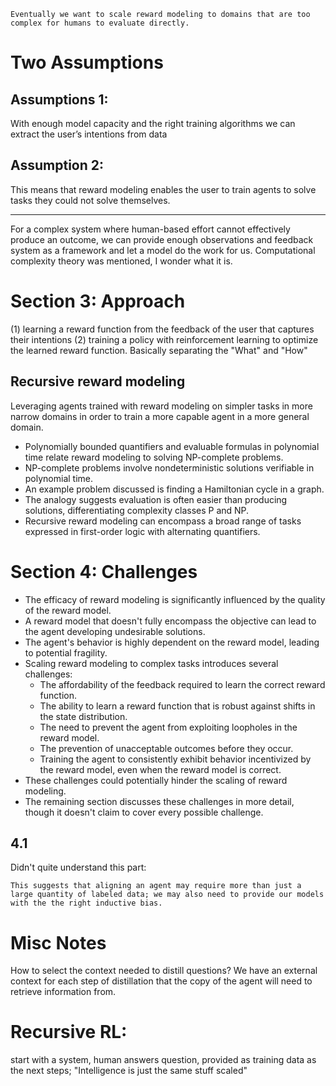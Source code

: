 ```
Eventually we want to scale reward modeling to domains that are too complex for humans to evaluate directly.
```
# Two Assumptions
## Assumptions 1:
With enough model capacity and the right training algorithms we can extract the user’s intentions from data
## Assumption 2:
This means that reward modeling enables the user to train agents to solve tasks they could not solve themselves. 

---

For a complex system where human-based effort cannot effectively produce an outcome, we can provide enough observations and feedback system as a framework and let a model do the work for us.
Computational complexity theory was mentioned, I wonder what it is.
#  Section 3: Approach
(1) learning a reward function from the feedback of the user that captures their intentions
(2) training a policy with reinforcement learning to optimize the learned reward function.
Basically separating the "What" and "How"
## Recursive reward modeling
Leveraging agents trained with reward modeling on simpler tasks in more narrow domains in order to train a more capable agent in a more general domain.
-   Polynomially bounded quantifiers and evaluable formulas in polynomial time relate reward modeling to solving NP-complete problems.
-   NP-complete problems involve nondeterministic solutions verifiable in polynomial time.
-   An example problem discussed is finding a Hamiltonian cycle in a graph.
-   The analogy suggests evaluation is often easier than producing solutions, differentiating complexity classes P and NP.
-   Recursive reward modeling can encompass a broad range of tasks expressed in first-order logic with alternating quantifiers.
# Section 4: Challenges

- The efficacy of reward modeling is significantly influenced by the quality of the reward model.
- A reward model that doesn't fully encompass the objective can lead to the agent developing undesirable solutions.
- The agent's behavior is highly dependent on the reward model, leading to potential fragility.
- Scaling reward modeling to complex tasks introduces several challenges:
	- The affordability of the feedback required to learn the correct reward function.
	- The ability to learn a reward function that is robust against shifts in the state distribution.
	- The need to prevent the agent from exploiting loopholes in the reward model.
	- The prevention of unacceptable outcomes before they occur.
	- Training the agent to consistently exhibit behavior incentivized by the reward model, even when the reward model is correct.
- These challenges could potentially hinder the scaling of reward modeling.
- The remaining section discusses these challenges in more detail, though it doesn't claim to cover every possible challenge.
## 4.1
Didn't quite understand this part:
```
This suggests that aligning an agent may require more than just a large quantity of labeled data; we may also need to provide our models with the the right inductive bias.
```

# Misc Notes
How to select the context needed to distill questions? We have an external context for each step of distillation that the copy of the agent will need to retrieve information from.

# Recursive RL:
start with a system, human answers question, provided as training data as the next steps;
"Intelligence is just the same stuff scaled"
